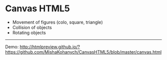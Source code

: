 # Canvas HTML5

- Movement of figures (colo, square, triangle)
- Collision of objects
- Rotating objects

--------------------------------------

Demo: http://htmlpreview.github.io/?https://github.com/MishaKohanych/CanvasHTML5/blob/master/canvas.html
